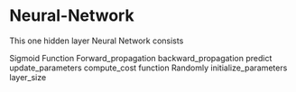 # Neural-Network

This one hidden layer Neural Network consists

Sigmoid Function
Forward_propagation
backward_propagation
predict
update_parameters
compute_cost function
Randomly initialize_parameters
layer_size
